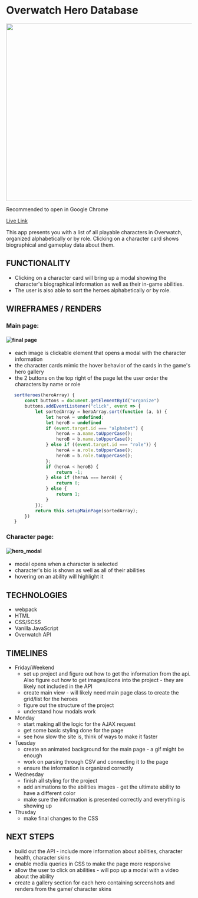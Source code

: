 # Overwatch Hero Database

<p align="center">
  <img width="854" height="480" src="https://user-images.githubusercontent.com/48140022/145725827-504a75aa-a746-4c4e-9f1b-4c9728170fd4.gif">
</p>

Recommended to open in Google Chrome

[Live Link](https://arebiter.github.io/OverwatchCharacters/)

This app presents you with a list of all playable characters in Overwatch, organized alphabetically or by role.
Clicking on a character card shows biographical and gameplay data about them. 


## FUNCTIONALITY

 - Clicking on a character card will bring up a modal showing the character's biographical information as well as their in-game abilities. 
 - The user is also able to sort the heroes alphabetically or by role.

## WIREFRAMES / RENDERS

### Main page: 
#### ![final page](https://user-images.githubusercontent.com/48140022/145428240-1a2d5459-b0de-4c99-9c74-c28f03860e40.png)

 - each image is clickable element that opens a modal with the character information
 - the character cards mimic the hover behavior of the cards in the game's hero gallery
 - the 2 buttons on the top right of the page let the user order the characters by name or role
 ```javascript
    sortHeroes(heroArray) {
        const buttons = document.getElementById("organize")
        buttons.addEventListener("click", event => {
            let sortedArray = heroArray.sort(function (a, b) {
                let heroA = undefined;
                let heroB = undefined
                if (event.target.id === "alphabet") {
                    heroA = a.name.toUpperCase();
                    heroB = b.name.toUpperCase();
                } else if ((event.target.id === "role")) {
                    heroA = a.role.toUpperCase();
                    heroB = b.role.toUpperCase();
                };
                if (heroA < heroB) {
                    return -1;
                } else if (heroA === heroB) {
                    return 0;
                } else {
                    return 1;
                }
            });
            return this.setupMainPage(sortedArray);
        })
    }
  ```

### Character page: 
#### ![hero_modal](https://user-images.githubusercontent.com/48140022/145428660-714e03e3-d8fe-400c-9458-e9c58912557d.png)

 - modal opens when a character is selected
 - character's bio is shown as well as all of their abilities
 - hovering on an ability will highlight it 

## TECHNOLOGIES

 - webpack
 - HTML
 - CSS/SCSS
 - Vanilla JavaScript
 - Overwatch API

## TIMELINES

 - Friday/Weekend 
    - set up project and figure out how to get the information from the api. Also figure out how to get images/icons into the project - they are likely not included in the API
    - create main view - will likely need main page class to create the grid/list for the heroes
    - figure out the structure of the project
    - understand how modals work
- Monday 
    - start making all the logic for the AJAX request 
    - get some basic styling done for the page
    - see how slow the site is, think of ways to make it faster
- Tuesday
    - create an animated background for the main page - a gif might be enough
    - work on parsing through CSV and connecting it to the page
    - ensure the information is organized correctly
- Wednesday
    - finish all styling for the project
    - add animations to the abilities images - get the ultimate ability to have a different color
    - make sure the information is presented correctly and everything is showing up
- Thusday
    - make final changes to the CSS

## NEXT STEPS
- build out the API - include more information about abilities, character health, character skins
- enable media queries in CSS to make the page more responsive
- allow the user to click on abilities - will pop up a modal with a video about the ability
- create a gallery section for each hero containing screenshots and renders from the game/ character skins





